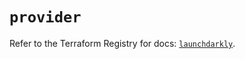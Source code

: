 # `provider`

Refer to the Terraform Registry for docs: [`launchdarkly`](https://registry.terraform.io/providers/launchdarkly/launchdarkly/2.21.0/docs).
